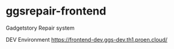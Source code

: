 # ggsrepair-frontend
Gadgetstory Repair system

DEV Environment
https://frontend-dev.ggs-dev.th1.proen.cloud/
